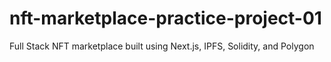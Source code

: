 # nft-marketplace-practice-project-01
Full Stack NFT marketplace built using Next.js, IPFS, Solidity, and Polygon
